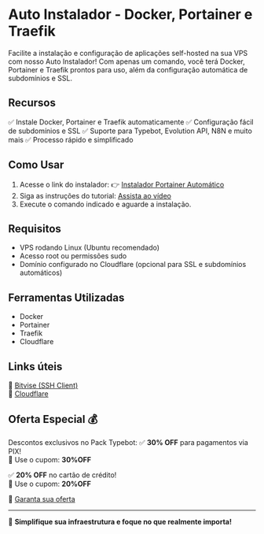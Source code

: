 # Auto Instalador - Docker, Portainer e Traefik

Facilite a instalação e configuração de aplicações self-hosted na sua VPS com nosso Auto Instalador! Com apenas um comando, você terá Docker, Portainer e Traefik prontos para uso, além da configuração automática de subdomínios e SSL.

## Recursos
✅ Instale Docker, Portainer e Traefik automaticamente
✅ Configuração fácil de subdomínios e SSL
✅ Suporte para Typebot, Evolution API, N8N e muito mais
✅ Processo rápido e simplificado

## Como Usar
1. Acesse o link do instalador:
   👉 [Instalador Portainer Automático](https://packtypebot.com.br/instalador-docker-portainer/)
2. Siga as instruções do tutorial: [Assista ao vídeo](https://youtu.be/oAgM6ZZIHw4)
3. Execute o comando indicado e aguarde a instalação.

## Requisitos
- VPS rodando Linux (Ubuntu recomendado)
- Acesso root ou permissões sudo
- Domínio configurado no Cloudflare (opcional para SSL e subdomínios automáticos)

## Ferramentas Utilizadas
- Docker
- Portainer
- Traefik
- Cloudflare

## Links úteis
🔗 [Bitvise (SSH Client)](https://bitvise.com/download-area)  
🔗 [Cloudflare](https://www.cloudflare.com/pt-br/)

## Oferta Especial 💰
Descontos exclusivos no Pack Typebot:
✅ **30% OFF** para pagamentos via PIX!  
🛒 Use o cupom: **30%OFF**

✅ **20% OFF** no cartão de crédito!  
🛒 Use o cupom: **20%OFF**

🔗 [Garanta sua oferta](https://packtypebot.com.br)

---

🚀 **Simplifique sua infraestrutura e foque no que realmente importa!**

